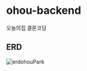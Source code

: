# ohou-backend
오늘의집 클론코딩

## ERD

![erdohouPark](https://user-images.githubusercontent.com/68090443/145700216-d926d490-45fc-4788-a591-30be9f2aea8f.PNG)
